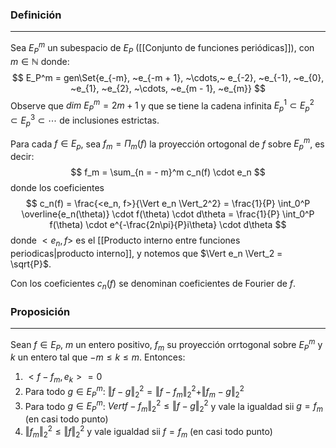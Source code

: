 ### Definición
---
Sea $E_P^m$ un subespacio de $E_P$ ([[Conjunto de funciones periódicas]]), con $m \in \mathbb{N}$ donde: $$ E_P^m = gen\Set{e_{-m}, ~e_{-m + 1}, ~\cdots,~ e_{-2}, ~e_{-1}, ~e_{0}, ~e_{1}, ~e_{2}, ~\cdots, ~e_{m - 1}, ~e_{m}} $$
Observe que $dim~E_P^m = 2m + 1$ y que se tiene la cadena infinita $E_p^1 \subset E_p^2 \subset E_p^3 \subset \cdots$ de inclusiones estrictas.

Para cada $f \in E_p$, sea $f_m = \Pi_m(f)$ la proyección ortogonal de $f$ sobre $E_p^m$, es decir: $$ f_m = \sum_{n = - m}^m c_n(f) \cdot e_n $$ donde los coeficientes $$ c_n(f) = \frac{<e_n, f>}{\Vert e_n \Vert_2^2} = \frac{1}{P} \int_0^P \overline{e_n(\theta)} \cdot f(\theta) \cdot d\theta = \frac{1}{P} \int_0^P f(\theta) \cdot e^{-\frac{2n\pi}{P}i\theta} \cdot d\theta $$ donde $<e_n, f>$ es el [[Producto interno entre funciones periodicas|producto interno]], y notemos que $\Vert e_n \Vert_2 = \sqrt{P}$.

Con los coeficientes $c_n(f)$ se denominan coeficientes de Fourier de $f$.


### Proposición
---
Sean $f \in E_P$, $m$ un entero positivo, $f_m$ su proyección orrtogonal sobre $E_P^m$ y $k$ un entero tal que $-m \le k \le m$. Entonces:

1) $<f - f_m, e_k> = 0$
2) Para todo $g \in E_P^m$: $\Vert f - g \Vert_2^2 = \Vert f - f_m \Vert_2^2 + \Vert f_m - g \Vert_2^2$
3) Para todo $g \in E_P^m$: $Vert f - f_m \Vert_2^2 \le \Vert f - g \Vert_2^2$ y vale la igualdad sii $g = f_m$ (en casi todo punto)
4) $\Vert f_m \Vert_2^2 \le \Vert f \Vert_2^2$ y vale igualdad sii $f = f_m$ (en casi todo punto)
